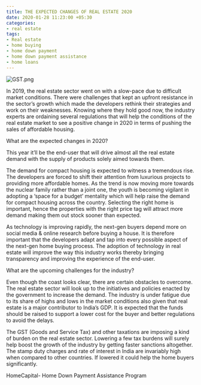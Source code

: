 ```yaml
---
title: THE EXPECTED CHANGES OF REAL ESTATE 2020
date: 2020-01-28 11:23:00 +05:30
categories:
- real estate
tags:
- Real estate
- home buying
- home down payment
- home down payment assistance
- home loans
---
```


![GST.png](/uploads/GST.png)

In 2019, the real estate sector went on with a slow-pace due to difficult market conditions. There were challenges that kept an upfront resistance in the sector’s growth which made the developers rethink their strategies and work on their weaknesses. Knowing where they hold good now, the industry experts are ordaining several regulations that will help the conditions of the real estate market to see a positive change in 2020 in terms of pushing the sales of affordable housing.

What are the expected changes in 2020?

This year it’ll be the end-user that will drive almost all the real estate demand with the supply of products solely aimed towards them.

The demand for compact housing is expected to witness a tremendous rise. The developers are forced to shift their attention from luxurious projects to providing more affordable homes. As the trend is now moving more towards the nuclear family rather than a joint one, the youth is becoming vigilant in adopting a ‘space for a budget’ mentality which will help raise the demand for compact housing across the country. Selecting the right home is important, hence the properties with the right price tag will attract more demand making them out stock sooner than expected.

As technology is improving rapidly, the next-gen buyers depend more on social media & online research before buying a house. It is therefore important that the developers adapt and tap into every possible aspect of the next-gen home buying process. The adoption of technology in real estate will improve the way this industry works thereby bringing transparency and improving the experience of the end-user.

What are the upcoming challenges for the industry?

Even though the coast looks clear, there are certain obstacles to overcome. The real estate sector will look up to the initiatives and policies enacted by the government to increase the demand. The industry is under fatigue due to its share of highs and lows in the market conditions also given that real estate is a major contributor to India’s GDP. It is expected that the funds should be raised to support a lower cost for the buyer and better regulations to avoid the delays.

The GST (Goods and Service Tax) and other taxations are imposing a kind of burden on the real estate sector. Lowering a few tax burdens will surely help boost the growth of the industry by getting faster sanctions altogether. The stamp duty charges and rate of interest in India are invariably high when compared to other countries. If lowered it could help the home buyers significantly.

HomeCapital- Home Down Payment Assistance Program
